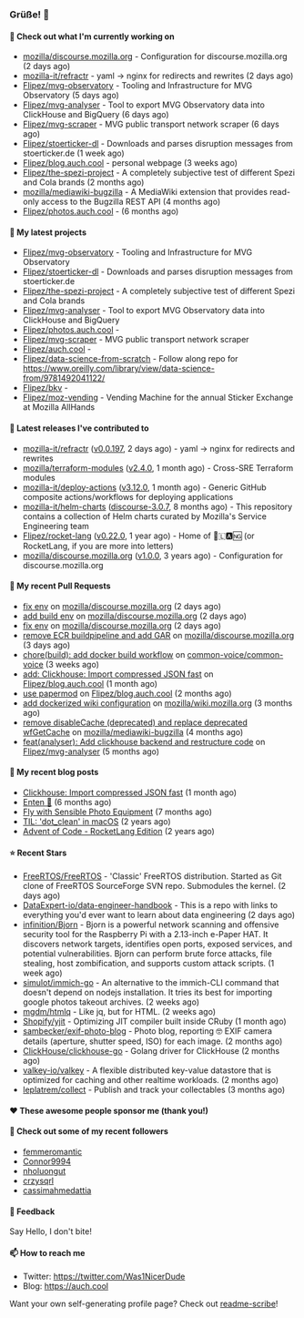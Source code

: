 ### Grüße! 👋

#### 👷 Check out what I'm currently working on

- [mozilla/discourse.mozilla.org](https://github.com/mozilla/discourse.mozilla.org) - Configuration for discourse.mozilla.org (2 days ago)
- [mozilla-it/refractr](https://github.com/mozilla-it/refractr) - yaml -&gt; nginx for redirects and rewrites (2 days ago)
- [Flipez/mvg-observatory](https://github.com/Flipez/mvg-observatory) - Tooling and Infrastructure for MVG Observatory (5 days ago)
- [Flipez/mvg-analyser](https://github.com/Flipez/mvg-analyser) - Tool to export MVG Observatory data into ClickHouse and BigQuery (6 days ago)
- [Flipez/mvg-scraper](https://github.com/Flipez/mvg-scraper) - MVG public transport network scraper (6 days ago)
- [Flipez/stoerticker-dl](https://github.com/Flipez/stoerticker-dl) - Downloads and parses disruption messages from stoerticker.de (1 week ago)
- [Flipez/blog.auch.cool](https://github.com/Flipez/blog.auch.cool) - personal webpage (3 weeks ago)
- [Flipez/the-spezi-project](https://github.com/Flipez/the-spezi-project) - A completely subjective test of different Spezi and Cola brands (2 months ago)
- [mozilla/mediawiki-bugzilla](https://github.com/mozilla/mediawiki-bugzilla) - A MediaWiki extension that provides read-only access to the Bugzilla REST API (4 months ago)
- [Flipez/photos.auch.cool](https://github.com/Flipez/photos.auch.cool) -  (6 months ago)

#### 🌱 My latest projects

- [Flipez/mvg-observatory](https://github.com/Flipez/mvg-observatory) - Tooling and Infrastructure for MVG Observatory
- [Flipez/stoerticker-dl](https://github.com/Flipez/stoerticker-dl) - Downloads and parses disruption messages from stoerticker.de
- [Flipez/the-spezi-project](https://github.com/Flipez/the-spezi-project) - A completely subjective test of different Spezi and Cola brands
- [Flipez/mvg-analyser](https://github.com/Flipez/mvg-analyser) - Tool to export MVG Observatory data into ClickHouse and BigQuery
- [Flipez/photos.auch.cool](https://github.com/Flipez/photos.auch.cool) - 
- [Flipez/mvg-scraper](https://github.com/Flipez/mvg-scraper) - MVG public transport network scraper
- [Flipez/auch.cool](https://github.com/Flipez/auch.cool) - 
- [Flipez/data-science-from-scratch](https://github.com/Flipez/data-science-from-scratch) - Follow along repo for https://www.oreilly.com/library/view/data-science-from/9781492041122/
- [Flipez/bkv](https://github.com/Flipez/bkv) - 
- [Flipez/moz-vending](https://github.com/Flipez/moz-vending) - Vending Machine for the annual Sticker Exchange at Mozilla AllHands


#### 🔭 Latest releases I've contributed to

- [mozilla-it/refractr](https://github.com/mozilla-it/refractr) ([v0.0.197](https://github.com/mozilla-it/refractr/releases/tag/v0.0.197), 2 days ago) - yaml -&gt; nginx for redirects and rewrites
- [mozilla/terraform-modules](https://github.com/mozilla/terraform-modules) ([v2.4.0](https://github.com/mozilla/terraform-modules/releases/tag/v2.4.0), 1 month ago) - Cross-SRE Terraform modules
- [mozilla-it/deploy-actions](https://github.com/mozilla-it/deploy-actions) ([v3.12.0](https://github.com/mozilla-it/deploy-actions/releases/tag/v3.12.0), 1 month ago) - Generic GitHub composite actions/workflows for deploying applications
- [mozilla-it/helm-charts](https://github.com/mozilla-it/helm-charts) ([discourse-3.0.7](https://github.com/mozilla-it/helm-charts/releases/tag/discourse-3.0.7), 8 months ago) - This repository contains a collection of Helm charts curated by Mozilla&#39;s Service Engineering team
- [Flipez/rocket-lang](https://github.com/Flipez/rocket-lang) ([v0.22.0](https://github.com/Flipez/rocket-lang/releases/tag/v0.22.0), 1 year ago) - Home of 🚀🇱🅰🆖 (or RocketLang, if you are more into letters)
- [mozilla/discourse.mozilla.org](https://github.com/mozilla/discourse.mozilla.org) ([v1.0.0](https://github.com/mozilla/discourse.mozilla.org/releases/tag/v1.0.0), 3 years ago) - Configuration for discourse.mozilla.org

#### 🔨 My recent Pull Requests

- [fix env](https://github.com/mozilla/discourse.mozilla.org/pull/54) on [mozilla/discourse.mozilla.org](https://github.com/mozilla/discourse.mozilla.org) (2 days ago)
- [add build env](https://github.com/mozilla/discourse.mozilla.org/pull/53) on [mozilla/discourse.mozilla.org](https://github.com/mozilla/discourse.mozilla.org) (2 days ago)
- [fix env](https://github.com/mozilla/discourse.mozilla.org/pull/52) on [mozilla/discourse.mozilla.org](https://github.com/mozilla/discourse.mozilla.org) (2 days ago)
- [remove ECR buildpipeline and add GAR](https://github.com/mozilla/discourse.mozilla.org/pull/51) on [mozilla/discourse.mozilla.org](https://github.com/mozilla/discourse.mozilla.org) (3 days ago)
- [chore(build): add docker build workflow](https://github.com/common-voice/common-voice/pull/4674) on [common-voice/common-voice](https://github.com/common-voice/common-voice) (3 weeks ago)
- [add: Clickhouse: Import compressed JSON fast](https://github.com/Flipez/blog.auch.cool/pull/62) on [Flipez/blog.auch.cool](https://github.com/Flipez/blog.auch.cool) (1 month ago)
- [use papermod](https://github.com/Flipez/blog.auch.cool/pull/61) on [Flipez/blog.auch.cool](https://github.com/Flipez/blog.auch.cool) (2 months ago)
- [add dockerized wiki configuration](https://github.com/mozilla/wiki.mozilla.org/pull/117) on [mozilla/wiki.mozilla.org](https://github.com/mozilla/wiki.mozilla.org) (3 months ago)
- [remove disableCache (deprecated) and replace deprecated wfGetCache](https://github.com/mozilla/mediawiki-bugzilla/pull/108) on [mozilla/mediawiki-bugzilla](https://github.com/mozilla/mediawiki-bugzilla) (4 months ago)
- [feat(analyser): Add clickhouse backend and restructure code](https://github.com/Flipez/mvg-analyser/pull/2) on [Flipez/mvg-analyser](https://github.com/Flipez/mvg-analyser) (5 months ago)

#### 📜 My recent blog posts

- [Clickhouse: Import compressed JSON fast](https://auch.cool/posts/2024/zstd-json-clickhouse-import/) (1 month ago)
- [Enten 🦆](https://auch.cool/enten/) (6 months ago)
- [Fly with Sensible Photo Equipment](https://auch.cool/posts/2024/sensible-equipment/) (7 months ago)
- [TIL: &#39;dot_clean&#39; in macOS](https://auch.cool/posts/2023/til-dot-clean/) (2 years ago)
- [Advent of Code - RocketLang Edition](https://auch.cool/posts/2022/aoc-day-1/) (2 years ago)

#### ⭐ Recent Stars

- [FreeRTOS/FreeRTOS](https://github.com/FreeRTOS/FreeRTOS) - &#39;Classic&#39; FreeRTOS distribution.  Started as Git clone of FreeRTOS SourceForge SVN repo.  Submodules the kernel. (2 days ago)
- [DataExpert-io/data-engineer-handbook](https://github.com/DataExpert-io/data-engineer-handbook) - This is a repo with links to everything you&#39;d ever want to learn about data engineering (2 days ago)
- [infinition/Bjorn](https://github.com/infinition/Bjorn) - Bjorn is a powerful network scanning and offensive security tool for the Raspberry Pi with a 2.13-inch e-Paper HAT. It discovers network targets, identifies open ports, exposed services, and potential vulnerabilities. Bjorn can perform brute force attacks, file stealing, host zombification, and supports custom attack scripts. (1 week ago)
- [simulot/immich-go](https://github.com/simulot/immich-go) - An alternative to the immich-CLI command that doesn&#39;t depend on nodejs installation. It tries its best for importing google photos takeout archives. (2 weeks ago)
- [mgdm/htmlq](https://github.com/mgdm/htmlq) - Like jq, but for HTML. (2 weeks ago)
- [Shopify/yjit](https://github.com/Shopify/yjit) - Optimizing JIT compiler built inside CRuby (1 month ago)
- [sambecker/exif-photo-blog](https://github.com/sambecker/exif-photo-blog) - Photo blog, reporting 🤓 EXIF camera details (aperture, shutter speed, ISO) for each image. (2 months ago)
- [ClickHouse/clickhouse-go](https://github.com/ClickHouse/clickhouse-go) - Golang driver for ClickHouse (2 months ago)
- [valkey-io/valkey](https://github.com/valkey-io/valkey) - A flexible distributed key-value datastore that is optimized for caching and other realtime workloads. (2 months ago)
- [leplatrem/collect](https://github.com/leplatrem/collect) - Publish and track your collectables (3 months ago)

#### ❤️ These awesome people sponsor me (thank you!)


#### 👯 Check out some of my recent followers

- [femmeromantic](https://github.com/femmeromantic)
- [Connor9994](https://github.com/Connor9994)
- [nholuongut](https://github.com/nholuongut)
- [crzysqrl](https://github.com/crzysqrl)
- [cassimahmedattia](https://github.com/cassimahmedattia)

#### 💬 Feedback

Say Hello, I don't bite!

#### 📫 How to reach me

- Twitter: https://twitter.com/Was1NicerDude
- Blog: https://auch.cool

Want your own self-generating profile page? Check out [readme-scribe](https://github.com/muesli/readme-scribe)!
